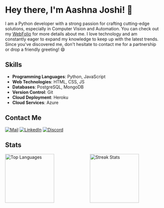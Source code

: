 # Hey there, I'm Aashna Joshi! 👋
I am a Python developer with a strong passion for crafting cutting-edge solutions, especially in Computer Vision and Automation. You can check out my [WebFolio](https://aashnajoshi.github.io/Webfolio/) for more details about me. 
I love technology and am constantly eager to expand my knowledge to keep up with the latest trends. Since you've discovered me, don't hesitate to contact me for a partnership or drop a friendly greeting! 😄

## Skills
- **Programming Languages**: Python, JavaScript
- **Web Technologies**: HTML, CSS, JS
- **Databases**: PostgreSQL, MongoDB
- **Version Control**: Git
- **Cloud Deployment**: Heroku
- **Cloud Services**: Azure
  
## Contact Me
[![Mail](https://img.icons8.com/?size=50&id=P7UIlhbpWzZm&format=png&color=000000)](mailto:aashna.joshi03@gmail.com)
[![LinkedIn](https://img.icons8.com/?size=50&id=xuvGCOXi8Wyg&format=png&color=000000)](https://www.linkedin.com/in/aashnajoshi/)
[![Discord](https://img.icons8.com/?size=45&id=YETjxBcCFpfB&format=png&color=000000)](https://discord.com/users/790711856687480852)

## Stats
<div style="display: flex; justify-content: space-between; flex-wrap: wrap; width: 100%;">
    <img src="https://github-readme-stats.vercel.app/api/top-langs?username=aashnajoshi&show_icons=true&locale=en&layout=compact" alt="Top Languages" style="flex: 1; min-width: 200px; max-width: 45%; height: 10rem;"/>
    <img src="https://github-readme-streak-stats.herokuapp.com/?user=aashnajoshi&" alt="Streak Stats" style="flex: 1; min-width: 200px; max-width: 45%; height: 10rem;"/>
</div>
<!---<p>&nbsp;<img align="center" src="https://github-readme-stats.vercel.app/api?username=aashnajoshi&show_icons=true&locale=en" alt="aashnajoshi" /></p> -->
